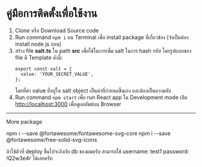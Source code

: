 # คู่มือการติดตั้งเพื่อใช้งาน

1. Clone หรือ Download Source code
2. Run command `npm i` บน Terminal เพื่อ install package ที่เกี่ยวข้อง (จำเป็นต้อง install node js ก่อน)
3. สร้าง file **salt.ts** ใน path **src** เพื่อใช้ในการเพื่ม salt ในการ hash รหัส โดยรูปแบบของ file มี Template ดังนี้:
	```
	export const salt = {
      value: 'YOUR_SECRET_VALUE',
	};
	```
	โดยที่ค่า value ที่อยู่ใน salt object เป็นค่าที่กำหนดขึ้นเอง และต้องเป็นความลับ
4. Run command `npm start` เพื่อ run React app ใน Development mode
เปิด [http://localhost:3000](http://localhost:3000) เพื่อดูผลลัพธ์บน Browser

------
More package

npm i --save @fortawesome/fontawesome-svg-core
npm i --save @fortawesome/free-solid-svg-icons


ถ้าใช้ตัวที่ deploy ขึ้นไปจะอิงกับ db ของผมครับ สามารถใช้
username: test1
password: !Q2w3e4r
ได้เลยครับ